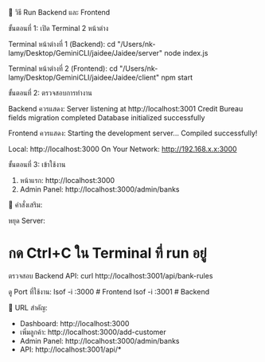 🚀 วิธี Run Backend และ Frontend

  ขั้นตอนที่ 1: เปิด Terminal 2 หน้าต่าง

  Terminal หน้าต่างที่ 1 (Backend):
  cd "/Users/nk-lamy/Desktop/GeminiCLI/jaidee/Jaidee/server"
  node index.js

  Terminal หน้าต่างที่ 2 (Frontend):
  cd "/Users/nk-lamy/Desktop/GeminiCLI/jaidee/Jaidee/client"
  npm start

  ขั้นตอนที่ 2: ตรวจสอบการทำงาน

  Backend ควรแสดง:
  Server listening at http://localhost:3001
  Credit Bureau fields migration completed
  Database initialized successfully

  Frontend ควรแสดง:
  Starting the development server...
  Compiled successfully!

  Local:            http://localhost:3000
  On Your Network:  http://192.168.x.x:3000

  ขั้นตอนที่ 3: เข้าใช้งาน

  1. หน้าแรก: http://localhost:3000
  2. Admin Panel: http://localhost:3000/admin/banks

  🔧 คำสั่งเสริม:

  หยุด Server:
  # กด Ctrl+C ใน Terminal ที่ run อยู่

  ตรวจสอบ Backend API:
  curl http://localhost:3001/api/bank-rules

  ดู Port ที่ใช้งาน:
  lsof -i :3000  # Frontend
  lsof -i :3001  # Backend

  📱 URL สำคัญ:

  - Dashboard: http://localhost:3000
  - เพิ่มลูกค้า: http://localhost:3000/add-customer
  - Admin Panel: http://localhost:3000/admin/banks
  - API: http://localhost:3001/api/*